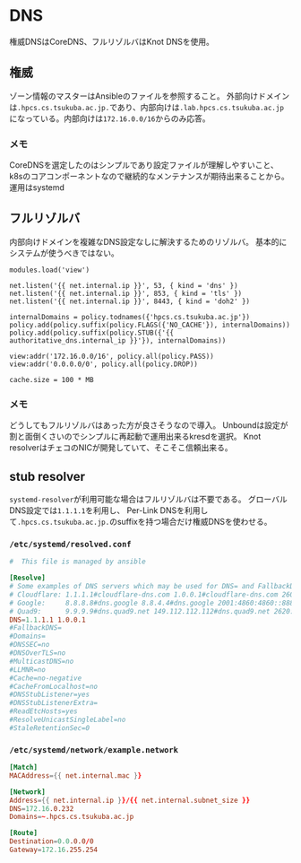 # DNS

権威DNSはCoreDNS、フルリゾルバはKnot DNSを使用。

## 権威

ゾーン情報のマスターはAnsibleのファイルを参照すること。
外部向けドメインは`.hpcs.cs.tsukuba.ac.jp.`であり、内部向けは`.lab.hpcs.cs.tsukuba.ac.jp`になっている。内部向けは`172.16.0.0/16`からのみ応答。

### メモ

CoreDNSを選定したのはシンプルであり設定ファイルが理解しやすいこと、
k8sのコアコンポーネントなので継続的なメンテナンスが期待出来ることから。運用はsystemd

## フルリゾルバ

内部向けドメインを複雑なDNS設定なしに解決するためのリゾルバ。
基本的にシステムが使うべきではない。

```
modules.load('view')

net.listen('{{ net.internal.ip }}', 53, { kind = 'dns' })
net.listen('{{ net.internal.ip }}', 853, { kind = 'tls' })
net.listen('{{ net.internal.ip }}', 8443, { kind = 'doh2' })

internalDomains = policy.todnames({'hpcs.cs.tsukuba.ac.jp'})
policy.add(policy.suffix(policy.FLAGS({'NO_CACHE'}), internalDomains))
policy.add(policy.suffix(policy.STUB({'{{ authoritative_dns.internal_ip }}'}), internalDomains))

view:addr('172.16.0.0/16', policy.all(policy.PASS))
view:addr('0.0.0.0/0', policy.all(policy.DROP))

cache.size = 100 * MB
```

### メモ

どうしてもフルリゾルバはあった方が良さそうなので導入。
Unboundは設定が割と面倒くさいのでシンプルに再起動で運用出来るkresdを選択。
Knot resolverはチェコのNICが開発していて、そこそこ信頼出来る。

## stub resolver

`systemd-resolver`が利用可能な場合はフルリゾルバは不要である。
グローバルDNS設定では`1.1.1.1`を利用し、
Per-Link DNSを利用して`.hpcs.cs.tsukuba.ac.jp.`のsuffixを持つ場合だけ権威DNSを使わせる。

### `/etc/systemd/resolved.conf`


```conf
#  This file is managed by ansible

[Resolve]
# Some examples of DNS servers which may be used for DNS= and FallbackDNS=:
# Cloudflare: 1.1.1.1#cloudflare-dns.com 1.0.0.1#cloudflare-dns.com 2606:4700:4700::1111#cloudflare-dns.com 2606:4700:4700::1001#cloudflare-dns.com
# Google:     8.8.8.8#dns.google 8.8.4.4#dns.google 2001:4860:4860::8888#dns.google 2001:4860:4860::8844#dns.google
# Quad9:      9.9.9.9#dns.quad9.net 149.112.112.112#dns.quad9.net 2620:fe::fe#dns.quad9.net 2620:fe::9#dns.quad9.net
DNS=1.1.1.1 1.0.0.1
#FallbackDNS=
#Domains=
#DNSSEC=no
#DNSOverTLS=no
#MulticastDNS=no
#LLMNR=no
#Cache=no-negative
#CacheFromLocalhost=no
#DNSStubListener=yes
#DNSStubListenerExtra=
#ReadEtcHosts=yes
#ResolveUnicastSingleLabel=no
#StaleRetentionSec=0
```

### `/etc/systemd/network/example.network`
```conf
[Match]
MACAddress={{ net.internal.mac }}

[Network]
Address={{ net.internal.ip }}/{{ net.internal.subnet_size }}
DNS=172.16.0.232
Domains=~.hpcs.cs.tsukuba.ac.jp

[Route]
Destination=0.0.0.0/0
Gateway=172.16.255.254
```
